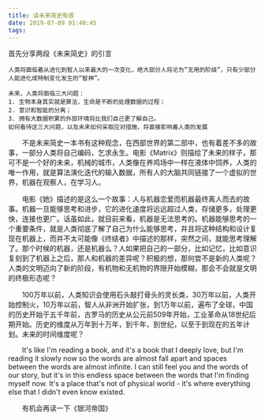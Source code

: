 ```yaml
---
title: 读未来简史有感
date: 2019-07-09 01:40:45
tags:
---
```


首先分享两段《未来简史》的引言

```
人类将面临着从进化到智人以来最大的一次变化，绝大部分人将沦为“无用的阶级”，只有少部分人能进化成特制变化发生的“智神”。
```
```
未来，人类将面临三大问题：
1. 生物本身其实就是算法，生命是不断的处理数据的过程；
2. 意识和智能的分离；
3. 拥有大数据积累的外部环境将比我们自己更了解自己。
如何看待这三大问题，以及未来如何采取应对措施，将直接影响着人类的发展
```
&emsp;&emsp;不是未来简史一本书有这种观念，在西部世界的第二部中，也有着差不多的故事，一部分人类将自己编码，乞求永生。电影《Matrix》则描绘了未来的样子，那可不是一个好的未来，机械的城市，人类像在养鸡场中一样在液体中饲养，人类的唯一作用，就是算法演化迭代的输入数据，所有人的大脑共同链接了一个虚拟的世界，机器在观察人，在学习人。

&emsp;&emsp;电影《她》描述的是这么一个故事：人与机器恋爱而机器最终离人而去的故事。机器一旦能够思考和进步，它的进化速度将远远超过人类，存储更多，处理更快，连接也更广。话虽如此，就目前来看，机器是无法思考的。机器能够思考的一个重要条件，就是人类彻底了解了自己为什么能够思考，并且将这种结构和设计复现在机器上，而并不太可能像《终结者》中描述的那样，突然之间，就能思考理解了。那个时候的机器，还是机器么？人如果把自己的一部分，比如记忆，比如意识复刻到了机器上之后，那人和机器的差异呢？积极的想，那何尝不是新的人类呢？人类的文明迈向了新的阶段，有机物和无机物的界限开始模糊，那会不会就是文明的终极形态呢？

&emsp;&emsp;100万年以前，人类知识会使用石头敲打骨头的灵长类，30万年以前，人类开始控制火，10万年以前，智人从非洲开始扩张，到1万年以前，遍布了全球，中国的历史开始于五千年前，古罗马的历史从公元前509年开始，工业革命从18世纪后期开始。历史的维度从万年到十万年，到千年，到世纪，以至于到现在的五年计划。未来的时间维度呢？

&emsp;&emsp;It's like I'm reading a book, and it's a book that I deeply love, but I'm reading it slowly now so the words are almost fall apart and spaces between the words are almost infinite. I can still feel you and the words of our story, but it's in this endless space between the words that I'm finding myself now. It's a place that's not of physical world - it's where everything else that I didn't even know existed.

&emsp;&emsp;有机会再读一下《银河帝国》